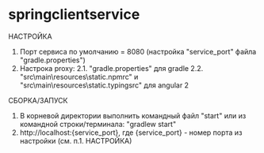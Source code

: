 # springclientservice

НАСТРОЙКА
 1. Порт сервиса по умолчанию = 8080 (настройка "service_port" файла "gradle.properties")
 2. Настрока proxy: 
  2.1. "gradle.properties" для gradle
  2.2. "src\main\resources\static\.npmrc" и "src\main\resources\static\.typingsrc" для angular 2
 
СБОРКА/ЗАПУСК 
 1. В корневой директории выполнить командный файл "start" или из командной строки/терминала: "gradlew start"
 2. http://localhost:{service_port}, где {service_port} - номер порта из настройки (см. п.1. НАСТРОЙКА)
